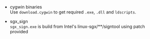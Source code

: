 * cygwin binaries  
  Use `download.cygwin` to get required `.exe`, `.dll` and `ldscripts`.  

* sgx_sign  
  `sgx_sign.exe` is build from Intel's linux-sgx/**/signtool using patch provided  

